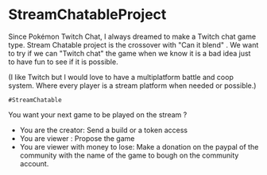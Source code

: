 # StreamChatableProject
Since Pokémon Twitch Chat, I always dreamed to make a Twitch chat game type. Stream Chatable project is the crossover with "Can it blend" . We want to try if we can "Twitch chat" the game when we know it is a bad idea just to have fun to see if it is possible.

(I like Twitch but I would love to have a multiplatform battle and coop system.
Where every player is a stream platform when needed or possible.)

`#StreamChatable`


You want your next game to be played on the stream ?
- You are the creator: Send a build or a token access
- You are viewer : Propose the game
- You are viewer with money to lose: Make a donation on the paypal of the community with the name of the game to bough on the community account.
